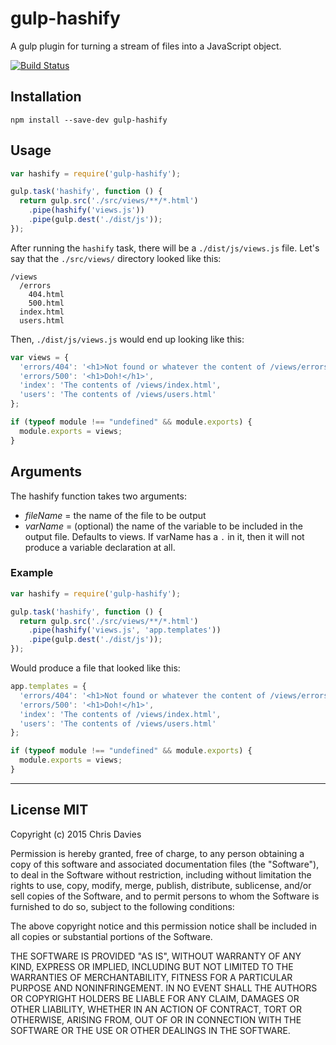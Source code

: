 # gulp-hashify

A gulp plugin for turning a stream of files into a JavaScript object.

[![Build Status](https://travis-ci.org/chrisdavies/gulp-hashify.svg?branch=master)](https://travis-ci.org/chrisdavies/gulp-hashify)

## Installation

```
npm install --save-dev gulp-hashify
```

## Usage

```javascript
var hashify = require('gulp-hashify');

gulp.task('hashify', function () {
  return gulp.src('./src/views/**/*.html')
    .pipe(hashify('views.js'))
    .pipe(gulp.dest('./dist/js'));
});
```

After running the `hashify` task, there will be a `./dist/js/views.js` file. Let's say that the
`./src/views/` directory looked like this:

```
/views
  /errors
    404.html
    500.html
  index.html
  users.html
```

Then, `./dist/js/views.js` would end up looking like this:

```javascript
var views = {
  'errors/404': '<h1>Not found or whatever the content of /views/errors/404.html was</h1>',
  'errors/500': '<h1>Doh!</h1>',
  'index': 'The contents of /views/index.html',
  'users': 'The contents of /views/users.html'
};

if (typeof module !== "undefined" && module.exports) { 
  module.exports = views; 
}
```

## Arguments

The hashify function takes two arguments:

- *fileName* = the name of the file to be output
- *varName* = (optional) the name of the variable to be included in the output file. Defaults to views. If varName has a `.` in it, then it will not produce a variable declaration at all.

### Example  

```javascript
var hashify = require('gulp-hashify');

gulp.task('hashify', function () {
  return gulp.src('./src/views/**/*.html')
    .pipe(hashify('views.js', 'app.templates'))
    .pipe(gulp.dest('./dist/js'));
});
```

Would produce a file that looked like this:

```javascript
app.templates = {
  'errors/404': '<h1>Not found or whatever the content of /views/errors/404.html was</h1>',
  'errors/500': '<h1>Doh!</h1>',
  'index': 'The contents of /views/index.html',
  'users': 'The contents of /views/users.html'
};

if (typeof module !== "undefined" && module.exports) { 
  module.exports = views; 
}
```

---

## License MIT

Copyright (c) 2015 Chris Davies

Permission is hereby granted, free of charge, to any person obtaining a copy of this software and associated documentation files (the "Software"), to deal in the Software without restriction, including without limitation the rights to use, copy, modify, merge, publish, distribute, sublicense, and/or sell copies of the Software, and to permit persons to whom the Software is furnished to do so, subject to the following conditions:

The above copyright notice and this permission notice shall be included in all copies or substantial portions of the Software.

THE SOFTWARE IS PROVIDED "AS IS", WITHOUT WARRANTY OF ANY KIND, EXPRESS OR IMPLIED, INCLUDING BUT NOT LIMITED TO THE WARRANTIES OF MERCHANTABILITY, FITNESS FOR A PARTICULAR PURPOSE AND NONINFRINGEMENT. IN NO EVENT SHALL THE AUTHORS OR COPYRIGHT HOLDERS BE LIABLE FOR ANY CLAIM, DAMAGES OR OTHER LIABILITY, WHETHER IN AN ACTION OF CONTRACT, TORT OR OTHERWISE, ARISING FROM, OUT OF OR IN CONNECTION WITH THE SOFTWARE OR THE USE OR OTHER DEALINGS IN THE SOFTWARE.